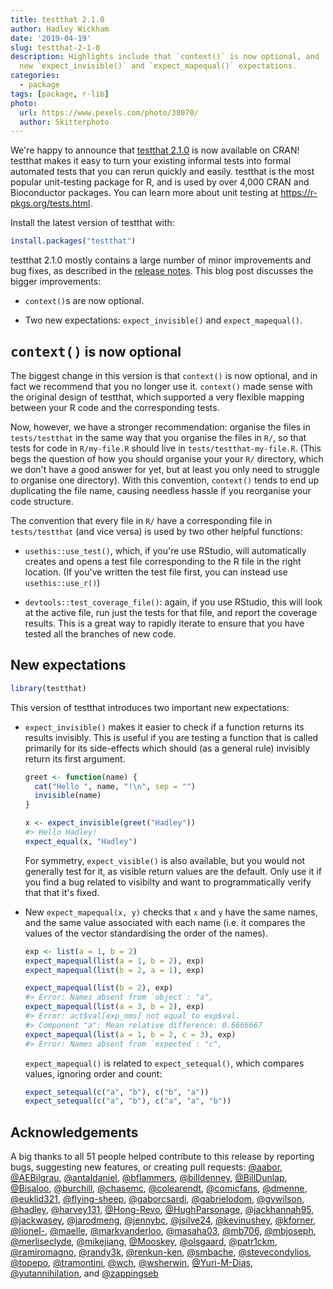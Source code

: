 ```yaml
---
title: testthat 2.1.0
author: Hadley Wickham
date: '2019-04-19'
slug: testthat-2-1-0
description: Highlights include that `context()` is now optional, and 
  new `expect_invisible()` and `expect_mapequal()` expectations.
categories:
  - package
tags: [package, r-lib]
photo:
  url: https://www.pexels.com/photo/38070/
  author: Skitterphoto
---
```




<html>
<style>
h2 code {
    font-size: 1em;
}
</style>
</html>

We're happy to announce that [testthat 2.1.0](http://testthat.r-lib.org) is now available on CRAN! testthat makes it easy to turn your existing informal tests into formal automated tests that you can rerun quickly and easily. testthat is the most popular unit-testing package for R, and is used by over 4,000 CRAN and Bioconductor packages. You can learn more about unit testing at <https://r-pkgs.org/tests.html>. 

Install the latest version of testthat with:


```r
install.packages("testthat")
```

testthat 2.1.0 mostly contains a large number of minor improvements and bug fixes, as described in the [release notes](https://github.com/r-lib/testthat/releases/tag/v2.1.0). This blog post discusses the bigger improvements:

* `context()`s are now optional.

* Two new expectations: `expect_invisible()` and `expect_mapequal()`.
  
## `context()` is now optional

The biggest change in this version is that `context()` is now optional, and in fact we recommend that you no longer use it. `context()` made sense with the original design of testthat, which supported a very flexible mapping between your R code and the corresponding tests. 

Now, however, we have a stronger recommendation: organise the files in `tests/testthat` in the same way that you organise the files in `R/`, so that tests for code in `R/my-file.R` should live in `tests/testthat-my-file.R`. (This begs the question of how you should organise your your `R/` directory, which we don't have a good answer for yet, but at least you only need to struggle to organise one directory). With this convention, `context()` tends to end up duplicating the file name, causing needless hassle if you reorganise your code structure.

The convention that every file in `R/` have a corresponding file in `tests/testthat` (and vice versa) is used by two other helpful functions:

* `usethis::use_test()`, which, if you're use RStudio, will automatically
  creates and opens a test file corresponding to the R file in the right
  location. (If you've written the test file first, you can instead use
  `usethis::use_r()`)

* `devtools::test_coverage_file()`: again, if you use RStudio, this will look 
  at the active file, run just the tests for that file, and report the coverage
  results. This is a great way to rapidly iterate to ensure that you have 
  tested all the branches of new code.

## New expectations


```r
library(testthat)
```

This version of testthat introduces two important new expectations:

*   `expect_invisible()` makes it easier to check if a function returns its
    results invisibly. This is useful if you are testing a function that is
    called primarily for its side-effects which should (as a general rule)
    invisibly return its first argument.
    
    
    ```r
    greet <- function(name) {
      cat("Hello ", name, "!\n", sep = "")
      invisible(name)
    }
    
    x <- expect_invisible(greet("Hadley"))
    #> Hello Hadley!
    expect_equal(x, "Hadley")
    ```
    
    For symmetry, `expect_visible()` is also available, but you would not
    generally test for it, as visible return values are the default. 
    Only use it if you find a bug related to visibilty and want to
    programmatically verify that that it's fixed.
    
*   New `expect_mapequal(x, y)` checks that `x` and `y` have the same names,
    and the same value associated with each name (i.e. it compares the values
    of the vector standardising the order of the names). 
    
    
    ```r
    exp <- list(a = 1, b = 2)
    expect_mapequal(list(a = 1, b = 2), exp)
    expect_mapequal(list(b = 2, a = 1), exp)
    
    expect_mapequal(list(b = 2), exp)
    #> Error: Names absent from `object`: "a",
    expect_mapequal(list(a = 3, b = 2), exp)
    #> Error: act$val[exp_nms] not equal to exp$val.
    #> Component "a": Mean relative difference: 0.6666667
    expect_mapequal(list(a = 1, b = 2, c = 3), exp)
    #> Error: Names absent from `expected`: "c",
    ```
    
    `expect_mapequal()` is related to `expect_setequal()`, which compares 
    values, ignoring order and count:
    
    
    ```r
    expect_setequal(c("a", "b"), c("b", "a"))
    expect_setequal(c("a", "b"), c("a", "a", "b"))
    ```

## Acknowledgements

A big thanks to all 51 people helped contribute to this release by reporting bugs, suggesting new features, or creating pull requests: [&#x0040;aabor](https://github.com/aabor), [&#x0040;AEBilgrau](https://github.com/AEBilgrau), [&#x0040;antaldaniel](https://github.com/antaldaniel), [&#x0040;bflammers](https://github.com/bflammers), [&#x0040;billdenney](https://github.com/billdenney), [&#x0040;BillDunlap](https://github.com/BillDunlap), [&#x0040;Bisaloo](https://github.com/Bisaloo), [&#x0040;burchill](https://github.com/burchill), [&#x0040;chasemc](https://github.com/chasemc), [&#x0040;colearendt](https://github.com/colearendt), [&#x0040;comicfans](https://github.com/comicfans), [&#x0040;dmenne](https://github.com/dmenne), [&#x0040;euklid321](https://github.com/euklid321), [&#x0040;flying-sheep](https://github.com/flying-sheep), [&#x0040;gaborcsardi](https://github.com/gaborcsardi), [&#x0040;gabrielodom](https://github.com/gabrielodom), [&#x0040;gvwilson](https://github.com/gvwilson), [&#x0040;hadley](https://github.com/hadley), [&#x0040;harvey131](https://github.com/harvey131), [&#x0040;Hong-Revo](https://github.com/Hong-Revo), [&#x0040;HughParsonage](https://github.com/HughParsonage), [&#x0040;jackhannah95](https://github.com/jackhannah95), [&#x0040;jackwasey](https://github.com/jackwasey), [&#x0040;jarodmeng](https://github.com/jarodmeng), [&#x0040;jennybc](https://github.com/jennybc), [&#x0040;jsilve24](https://github.com/jsilve24), [&#x0040;kevinushey](https://github.com/kevinushey), [&#x0040;kforner](https://github.com/kforner), [&#x0040;lionel-](https://github.com/lionel-), [&#x0040;maelle](https://github.com/maelle), [&#x0040;markvanderloo](https://github.com/markvanderloo), [&#x0040;masaha03](https://github.com/masaha03), [&#x0040;mb706](https://github.com/mb706), [&#x0040;mbjoseph](https://github.com/mbjoseph), [&#x0040;merliseclyde](https://github.com/merliseclyde), [&#x0040;mikejiang](https://github.com/mikejiang), [&#x0040;Mooskey](https://github.com/Mooskey), [&#x0040;olsgaard](https://github.com/olsgaard), [&#x0040;patr1ckm](https://github.com/patr1ckm), [&#x0040;ramiromagno](https://github.com/ramiromagno), [&#x0040;randy3k](https://github.com/randy3k), [&#x0040;renkun-ken](https://github.com/renkun-ken), [&#x0040;smbache](https://github.com/smbache), [&#x0040;stevecondylios](https://github.com/stevecondylios), [&#x0040;topepo](https://github.com/topepo), [&#x0040;tramontini](https://github.com/tramontini), [&#x0040;wch](https://github.com/wch), [&#x0040;wsherwin](https://github.com/wsherwin), [&#x0040;Yuri-M-Dias](https://github.com/Yuri-M-Dias), [&#x0040;yutannihilation](https://github.com/yutannihilation), and [&#x0040;zappingseb](https://github.com/zappingseb)
